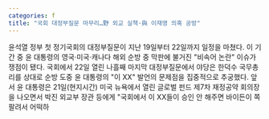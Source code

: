```yaml
---
categories: f
title: "국회 대정부질문 마무리…野 외교 실책·與 이재명 의혹 공방"
---
```

윤석열 정부 첫 정기국회의 대정부질문이 지난 19일부터 22일까지 일정을 마쳤다. 이 기간 중 윤 대통령의 영국·미국·캐나다 해외 순방 중 막판에 불거진 "비속어 논란" 이슈가 쟁점이 됐다. 국회에서 22일 열린 나흘째 마지막 대정부질문에서 야당은 한덕수 국무총리를 상대로 순방 도중 윤 대통령의 "이 XX" 발언의 문제점을 집중적으로 추궁했다. 앞서 윤 대통령은 21일(현지시간) 미국 뉴욕에서 열린 글로벌 펀드 제7차 재정공약 회의장을 나오면서 박진 외교부 장관 등에게 "국회에서 이 XX들이 승인 안 해주면 바이든이 쪽팔려서 어떡하